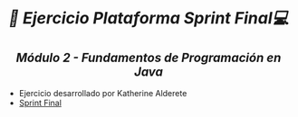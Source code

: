 **_<h1 align="center">:vulcan_salute: Ejercicio Plataforma Sprint Final:computer:</h1>_**
**_<h2 align="center">Módulo 2 - Fundamentos de Programación en Java</h2>_**

- Ejercicio desarrollado por Katherine Alderete
- [Sprint Final](https://github.com/KathyAlde21/ejerciciosIndividualesAppMoviles/tree/master/src/sprintFinal)






